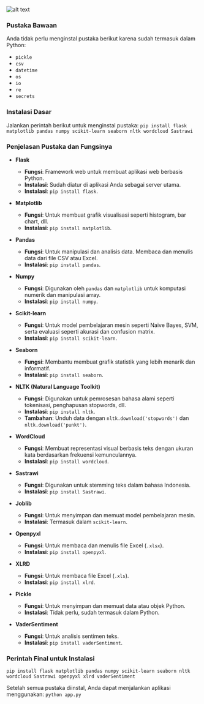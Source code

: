 ![alt text](https://github.com/ahmadngiliyun00/datacraft/static/img/DataCraft.png)
### **Pustaka Bawaan**

Anda tidak perlu menginstal pustaka berikut karena sudah termasuk dalam Python:

-   `pickle`
-   `csv`
-   `datetime`
-   `os`
-   `io`
-   `re`
-   `secrets`

### **Instalasi Dasar**

Jalankan perintah berikut untuk menginstal pustaka:
`pip install flask matplotlib pandas numpy scikit-learn seaborn nltk wordcloud Sastrawi`

### **Penjelasan Pustaka dan Fungsinya**

-  **Flask**
    
    -   **Fungsi**: Framework web untuk membuat aplikasi web berbasis Python.
    -   **Instalasi**: Sudah diatur di aplikasi Anda sebagai server utama.
    -   **Instalasi**: `pip install flask`.
-  **Matplotlib**
    
    -   **Fungsi**: Untuk membuat grafik visualisasi seperti histogram, bar chart, dll.
    -   **Instalasi**: `pip install matplotlib`.
-  **Pandas**
    
    -   **Fungsi**: Untuk manipulasi dan analisis data. Membaca dan menulis data dari file CSV atau Excel.
    -   **Instalasi**: `pip install pandas`.
-  **Numpy**
    
    -   **Fungsi**: Digunakan oleh `pandas` dan `matplotlib` untuk komputasi numerik dan manipulasi array.
    -   **Instalasi**: `pip install numpy`.
-  **Scikit-learn**
    
    -   **Fungsi**: Untuk model pembelajaran mesin seperti Naive Bayes, SVM, serta evaluasi seperti akurasi dan confusion matrix.
    -   **Instalasi**: `pip install scikit-learn`.
-  **Seaborn**
    
    -   **Fungsi**: Membantu membuat grafik statistik yang lebih menarik dan informatif.
    -   **Instalasi**: `pip install seaborn`.
-  **NLTK (Natural Language Toolkit)**
    
    -   **Fungsi**: Digunakan untuk pemrosesan bahasa alami seperti tokenisasi, penghapusan stopwords, dll.
    -   **Instalasi**: `pip install nltk`.
    -   **Tambahan**: Unduh data dengan `nltk.download('stopwords')` dan `nltk.download('punkt')`.
-  **WordCloud**
    
    -   **Fungsi**: Membuat representasi visual berbasis teks dengan ukuran kata berdasarkan frekuensi kemunculannya.
    -   **Instalasi**: `pip install wordcloud`.
-  **Sastrawi**
    
    -   **Fungsi**: Digunakan untuk stemming teks dalam bahasa Indonesia.
    -   **Instalasi**: `pip install Sastrawi`.


-   **Joblib**
    
    -   **Fungsi**: Untuk menyimpan dan memuat model pembelajaran mesin.
    -   **Instalasi**: Termasuk dalam `scikit-learn`.
-   **Openpyxl**
    
    -   **Fungsi**: Untuk membaca dan menulis file Excel (`.xlsx`).
    -   **Instalasi**: `pip install openpyxl`.
-   **XLRD**
    
    -   **Fungsi**: Untuk membaca file Excel (`.xls`).
    -   **Instalasi**: `pip install xlrd`.
-   **Pickle**
    
    -   **Fungsi**: Untuk menyimpan dan memuat data atau objek Python.
    -   **Instalasi**: Tidak perlu, sudah termasuk dalam Python.
-   **VaderSentiment**
    
    -   **Fungsi**: Untuk analisis sentimen teks.
    -   **Instalasi**: `pip install vaderSentiment`.

### **Perintah Final untuk Instalasi**
`pip install flask matplotlib pandas numpy scikit-learn seaborn nltk wordcloud Sastrawi openpyxl xlrd vaderSentiment`

Setelah semua pustaka diinstal, Anda dapat menjalankan aplikasi menggunakan:
`python app.py`
